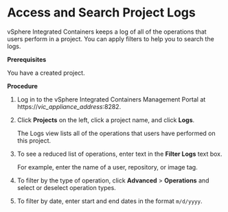# Access and Search Project Logs #

vSphere Integrated Containers keeps a log of all of the operations that users perform in a project. You can apply filters to help you to search the logs.

**Prerequisites**

You have a created project.

**Procedure**

1. Log in to the vSphere Integrated Containers Management Portal at https://<i>vic_appliance_address</i>:8282.
2. Click **Projects** on the left, click a project name, and click **Logs**.

   The Logs view lists all of the operations that users have performed on this project.
3. To see a reduced list of operations, enter text in the **Filter Logs** text box.

   For example, enter the name of a user, repository, or image tag.
4. To filter by the type of operation, click **Advanced** > **Operations** and select or deselect operation types.
5. To filter by date, enter start and end dates in the format `m/d/yyyy`.



